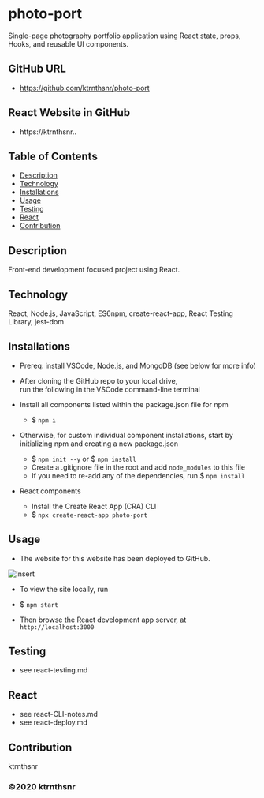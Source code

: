 ﻿# photo-port

Single-page photography portfolio application using React state, props, Hooks, and reusable UI components.

## GitHub URL

* https://github.com/ktrnthsnr/photo-port

## React Website in GitHub

* https://ktrnthsnr..

## Table of Contents

* [Description](#description)
* [Technology](#technology)
* [Installations](#installations)
* [Usage](#usage)
* [Testing](#testing)
* [React](#React)
* [Contribution](#contribution)

## Description

Front-end development focused project using React.

## Technology

React, Node.js, JavaScript, ES6npm, create-react-app, React Testing Library, jest-dom

## Installations

- Prereq: install VSCode, Node.js, and MongoDB (see below for more info)

- After cloning the GitHub repo to your local drive, run the following in the VSCode command-line terminal
- Install all components listed within the package.json file for npm
    - $ `npm i`

- Otherwise, for custom individual component installations, start by initializing npm and creating a new package.json
    - $ `npm init --y` or $ `npm install`
    - Create a .gitignore file in the root and add `node_modules` to this file
    - If you need to re-add any of the dependencies, run $ `npm install`

- React components
    - Install the Create React App (CRA) CLI
    - $ `npx create-react-app photo-port`


## Usage

- The website for this website has been deployed to GitHub.

![insert](./insert.jpg "insert")

- To view the site locally, run 
- $ `npm start`

- Then browse the React development app server, at `http://localhost:3000`


## Testing

* see react-testing.md

## React

* see react-CLI-notes.md
* see react-deploy.md

## Contribution

ktrnthsnr

### ©️2020 ktrnthsnr
